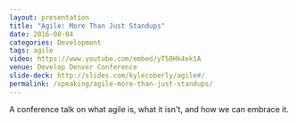 ```yaml
---
layout: presentation
title: "Agile: More Than Just Standups"
date: 2016-08-04
categories: Development
tags: agile
video: https://www.youtube.com/embed/yT50Hk4ek1A
venue: Develop Denver Conference
slide-deck: http://slides.com/kylecoberly/agile#/
permalink: /speaking/agile-more-than-just-standups/
---
```

A conference talk on what agile is, what it isn't, and how we can embrace it.
